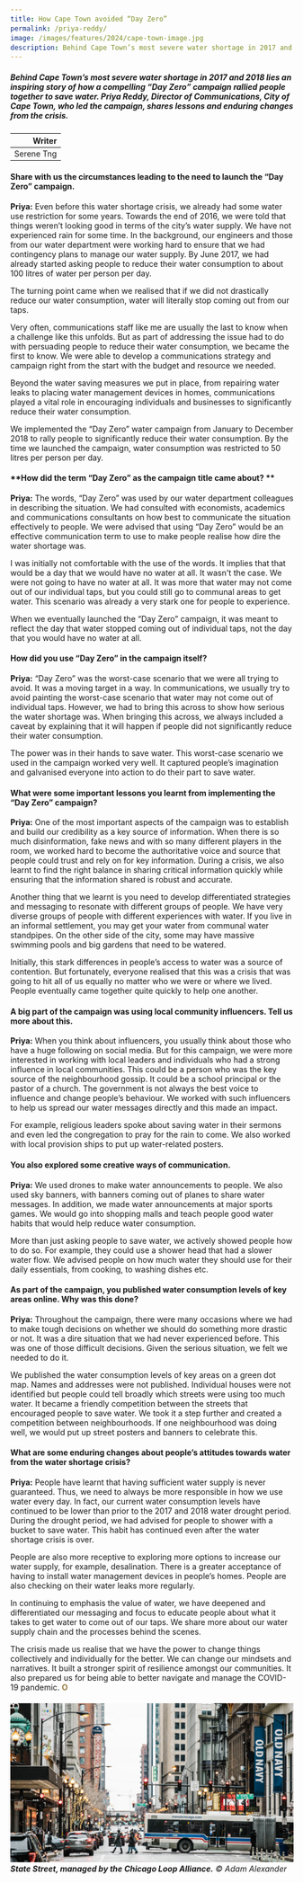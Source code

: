 ```yaml
---
title: How Cape Town avoided “Day Zero” 
permalink: /priya-reddy/
image: /images/features/2024/cape-town-image.jpg
description: Behind Cape Town’s most severe water shortage in 2017 and 2018 lies an inspiring story of how a compelling “Day Zero” campaign rallied people together to save water. Priya Reddy, Director of Communications, City of Cape Town, who led the campaign, shares lessons and enduring changes from the crisis. 
---
```


##### Behind Cape Town’s most severe water shortage in 2017 and 2018 lies an inspiring story of how a compelling “Day Zero” campaign rallied people together to save water. Priya Reddy, Director of Communications, City of Cape Town, who led the campaign, shares lessons and enduring changes from the crisis.  

| Writer |
| ---: |
| Serene Tng | 

#### **Share with us the circumstances leading to the need to launch the “Day Zero” campaign.**

**Priya:** Even before this water shortage crisis, we already had some water use restriction for some years. Towards the end of 2016, we were told that things weren’t looking good in terms of the city’s water supply. We have not experienced rain for some time. In the background, our engineers and those from our water department were working hard to ensure that we had contingency plans to manage our water supply. By June 2017, we had already started asking people to reduce their water consumption to about 100 litres of water per person per day. 

The turning point came when we realised that if we did not drastically reduce our water consumption, water will literally stop coming out from our taps. 

Very often, communications staff like me are usually the last to know when a challenge like this unfolds. But as part of addressing the issue had to do with persuading people to reduce their water consumption, we became the first to know. We were able to develop a communications strategy and campaign right from the start with the budget and resource we needed. 

Beyond the water saving measures we put in place, from repairing water leaks to placing water management devices in homes, communications played a vital role in encouraging individuals and businesses to significantly reduce their water consumption. 

We implemented the “Day Zero” water campaign from January to December 2018 to rally people to significantly reduce their water consumption. By the time we launched the campaign, water consumption was restricted to 50 litres per person per day. 

#### **How did the term “Day Zero” as the campaign title came about? **

**Priya:** The words, “Day Zero” was used by our water department colleagues in describing the situation. We had consulted with economists, academics and communications consultants on how best to communicate the situation effectively to people. We were advised that using “Day Zero” would be an effective communication term to use to make people realise how dire the water shortage was. 

I was initially not comfortable with the use of the words. It implies that that would be a day that we would have no water at all. It wasn't the case. We were not going to have no water at all. It was more that water may not come out of our individual taps, but you could still go to communal areas to get water. This scenario was already a very stark one for people to experience. 

When we eventually launched the “Day Zero” campaign, it was meant to reflect the day that water stopped coming out of individual taps, not the day that you would have no water at all. 

#### **How did you use “Day Zero” in the campaign itself?**

**Priya:** “Day Zero” was the worst-case scenario that we were all trying to avoid. It was a moving target in a way. In communications, we usually try to avoid painting the worst-case scenario that water may not come out of individual taps. However, we had to bring this across to show how serious the water shortage was. When bringing this across, we always included a caveat by explaining that it will happen if people did not significantly reduce their water consumption. 

The power was in their hands to save water. This worst-case scenario we used in the campaign worked very well. It captured people’s imagination and galvanised everyone into action to do their part to save water. 

#### **What were some important lessons you learnt from implementing the “Day Zero” campaign?**

**Priya:** One of the most important aspects of the campaign was to establish and build our credibility as a key source of information. When there is so much disinformation, fake news and with so many different players in the room, we worked hard to become the authoritative voice and source that people could trust and rely on for key information. During a crisis, we also learnt to find the right balance in sharing critical information quickly while ensuring that the information shared is robust and accurate.

Another thing that we learnt is you need to develop differentiated strategies and messaging to resonate with different groups of people. We have very diverse groups of people with different experiences with water. If you live in an informal settlement, you may get your water from communal water standpipes. On the other side of the city, some may have massive swimming pools and big gardens that need to be watered. 

Initially, this stark differences in people’s access to water was a source of contention. But fortunately, everyone realised that this was a crisis that was going to hit all of us equally no matter who we were or where we lived. People eventually came together quite quickly to help one another. 

#### **A big part of the campaign was using local community influencers. Tell us more about this.**

**Priya:** When you think about influencers, you usually think about those who have a huge following on social media. But for this campaign, we were more interested in working with local leaders and individuals who had a strong influence in local communities. 
This could be a person who was the key source of the neighbourhood gossip. It could be a school principal or the pastor of a church. The government is not always the best voice to influence and change people’s behaviour. We worked with such influencers to help us spread our water messages directly and this made an impact. 

For example, religious leaders spoke about saving water in their sermons and even led the congregation to pray for the rain to come. We also worked with local provision ships to put up water-related posters.

#### **You also explored some creative ways of communication.**

**Priya:** We used drones to make water announcements to people. We also used sky banners, with banners coming out of planes to share water messages. In addition, we made water announcements at major sports games. We would go into shopping malls and teach people good water habits that would help reduce water consumption. 

More than just asking people to save water, we actively showed people how to do so. For example, they could use a shower head that had a slower water flow. We advised people on how much water they should use for their daily essentials, from cooking, to washing dishes etc. 

#### **As part of the campaign, you published water consumption levels of key areas online. Why was this done?**

**Priya:** Throughout the campaign, there were many occasions where we had to make tough decisions on whether we should do something more drastic or not. It was a dire situation that we had never experienced before. This was one of those difficult decisions. Given the serious situation, we felt we needed to do it. 

We published the water consumption levels of key areas on a green dot map. Names and addresses were not published. Individual houses were not identified but people could tell broadly which streets were using too much water. It became a friendly competition between the streets that encouraged people to save water. We took it a step further and created a competition between neighbourhoods. If one neighbourhood was doing well, we would put up street posters and banners to celebrate this.  

#### **What are some enduring changes about people’s attitudes towards water from the water shortage crisis?**

**Priya:** People have learnt that having sufficient water supply is never guaranteed. Thus, we need to always be more responsible in how we use water every day. In fact, our current water consumption levels have continued to be lower than prior to the 2017 and 2018 water drought period. During the drought period, we had advised for people to shower with a bucket to save water. This habit has continued even after the water shortage crisis is over. 

People are also more receptive to exploring more options to increase our water supply, for example, desalination. There is a greater acceptance of having to install water management devices in people’s homes. People are also checking on their water leaks more regularly.  

In continuing to emphasis the value of water, we have deepened and differentiated our messaging and focus to educate people about what it takes to get water to come out of our taps. We share more about our water supply chain and the processes behind the scenes.

The crisis made us realise that we have the power to change things collectively and individually for the better. We can change our mindsets and narratives. It built a stronger spirit of resilience amongst our communities. It also prepared us for being able to better navigate and manage the COVID-19 pandemic. **<font color="#967942">O</font>** 
 
###### ![State Street, managed by the Chicago Loop Alliance](/images/features/2024/state-street.jpg/)**State Street, managed by the Chicago Loop Alliance.** © Adam Alexander 
